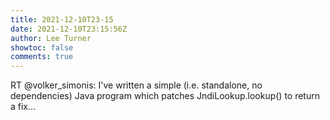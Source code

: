 ```yaml
---
title: 2021-12-10T23-15
date: 2021-12-10T23:15:56Z
author: Lee Turner
showtoc: false
comments: true
---
```


RT @volker_simonis: I've written a simple (i.e. standalone, no dependencies) Java program which patches JndiLookup.lookup() to return a fix…

